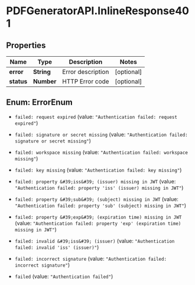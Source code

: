 # PDFGeneratorAPI.InlineResponse401

## Properties

Name | Type | Description | Notes
------------ | ------------- | ------------- | -------------
**error** | **String** | Error description | [optional] 
**status** | **Number** | HTTP Error code | [optional] 



## Enum: ErrorEnum


* `failed: request expired` (value: `"Authentication failed: request expired"`)

* `failed: signature or secret missing` (value: `"Authentication failed: signature or secret missing"`)

* `failed: workspace missing` (value: `"Authentication failed: workspace missing"`)

* `failed: key missing` (value: `"Authentication failed: key missing"`)

* `failed: property &#39;iss&#39; (issuer) missing in JWT` (value: `"Authentication failed: property 'iss' (issuer) missing in JWT"`)

* `failed: property &#39;sub&#39; (subject) missing in JWT` (value: `"Authentication failed: property 'sub' (subject) missing in JWT"`)

* `failed: property &#39;exp&#39; (expiration time) missing in JWT` (value: `"Authentication failed: property 'exp' (expiration time) missing in JWT"`)

* `failed: invalid &#39;iss&#39; (issuer)` (value: `"Authentication failed: invalid 'iss' (issuer)"`)

* `failed: incorrect signature` (value: `"Authentication failed: incorrect signature"`)

* `failed` (value: `"Authentication failed"`)




